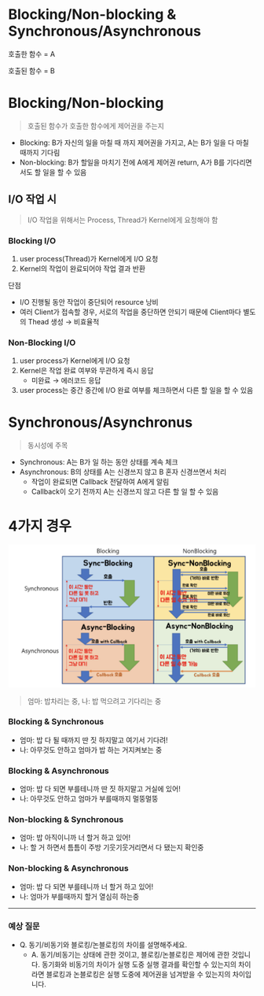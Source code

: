 # Blocking/Non-blocking & Synchronous/Asynchronous



호출한 함수 = A

호출된 함수 = B

 

# Blocking/Non-blocking

> 호출된 함수가 호출한 함수에게 제어권을 주는지

- Blocking: B가 자신의 일을 마칠 때 까지 제어권을 가지고, A는 B가 일을 다 마칠 때까지 기다림
- Non-blocking: B가 할일을 마치기 전에 A에게 제어권 return, A가 B를 기다리면서도 할 일을 할 수 있음



## I/O 작업 시

> I/O 작업을 위해서는 Process, Thread가 Kernel에게 요청해야 함



### Blocking I/O

1. user process(Thread)가 Kernel에게 I/O 요청
2. Kernel의 작업이 완료되어야 작업 결과 반환

단점

- I/O 진행될 동안 작업이 중단되어 resource 낭비
- 여러 Client가 접속할 경우, 서로의 작업을 중단하면 안되기 때문에 Client마다 별도의 Thead 생성 → 비효율적



### Non-Blocking I/O

1. user process가 Kernel에게 I/O 요청
2. Kernel은 작업 완료 여부와 무관하게 즉시 응답
   - 미완료 → 에러코드 응답
3. user process는 중간 중간에 I/O 완료 여부를 체크하면서 다른 할 일을 할 수 있음



# Synchronous/Asynchronus

> 동시성에 주목

- Synchronous: A는 B가 일 하는 동안 상태를 계속 체크
- Asynchronous: B의 상태를 A는 신경쓰지 않고 B 혼자 신경쓰면서 처리
  - 작업이 완료되면 Callback 전달하여 A에게 알림
  - Callback이 오기 전까지 A는 신경쓰지 않고 다른 할 일 할 수 있음



# 4가지 경우

![Untitled](./images/sync_async_blocking_nonblocking.png)

> 엄마: 밥차리는 중, 나: 밥 먹으려고 기다리는 중



### Blocking & Synchronous

- 엄마: 밥 다 될 때까지 딴 짓 하지말고 여기서 기다려!
- 나: 아무것도 안하고 엄마가 밥 하는 거지켜보는 중

### 

### Blocking & Asynchronous

- 엄마: 밥 다 되면 부를테니까 딴 짓 하지말고 거실에 있어!
- 나: 아무것도 안하고 엄마가 부를때까지 멀뚱멀뚱

### 

### Non-blocking & Synchronous

- 엄마: 밥 아직이니까 너 할거 하고 있어!
- 나: 할 거 하면서 틈틈이 주방 기웃기웃거리면서 다 됐는지 확인중



### Non-blocking & Asynchronous

- 엄마: 밥 다 되면 부를테니까 너 할거 하고 있어!
- 나: 엄마가 부를때까지 할거 열심히 하는중



---


### 예상 질문

- Q. 동기/비동기와 블로킹/논블로킹의 차이를 설명해주세요.
  - A. 동기/비동기는 상태에 관한 것이고, 블로킹/논블로킹은 제어에 관한 것입니다. 동기화와 비동기의 차이가 실행 도중 실행 결과를 확인할 수 있는지의 차이라면 블로킹과 논블로킹은 실행 도중에 제어권을 넘겨받을 수 있는지의 차이입니다.


